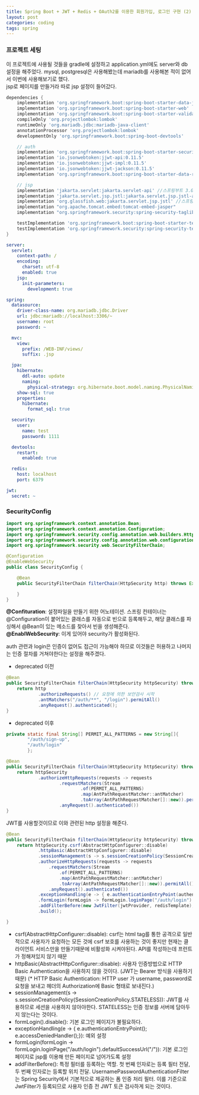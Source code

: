 ```yaml
---
title: Spring Boot + JWT + Redis + OAuth2를 이용한 회원가입, 로그인 구현 (2) - Spring Security 및 기본 설정
layout: post
categories: coding
tags: spring
---
```


### 프로젝트 세팅
이 프로젝트에 사용될 것들을 gradle에 설정하고 application.yml에도 server와 db 설정을 해주었다.
mysql, postgresql은 사용해봤는데 mariadb를 사용해본 적이 없어서 이번에 사용해보기로 했다.    
jsp로 페이지를 만들거라 따로 jsp 설정이 들어갔다.    

```groovy
dependencies {
    implementation 'org.springframework.boot:spring-boot-starter-data-jpa'
    implementation 'org.springframework.boot:spring-boot-starter-web'
    implementation 'org.springframework.boot:spring-boot-starter-validation'
    compileOnly 'org.projectlombok:lombok'
    runtimeOnly 'org.mariadb.jdbc:mariadb-java-client'
    annotationProcessor 'org.projectlombok:lombok'
    developmentOnly 'org.springframework.boot:spring-boot-devtools'

    // auth
    implementation 'org.springframework.boot:spring-boot-starter-security'
    implementation 'io.jsonwebtoken:jjwt-api:0.11.5'
    implementation 'io.jsonwebtoken:jjwt-impl:0.11.5'
    implementation 'io.jsonwebtoken:jjwt-jackson:0.11.5'
    implementation 'org.springframework.boot:spring-boot-starter-data-redis'

    // jsp
    implementation 'jakarta.servlet:jakarta.servlet-api' //스프링부트 3.0 이상
    implementation 'jakarta.servlet.jsp.jstl:jakarta.servlet.jsp.jstl-api' //스프링부트 3.0 이상
    implementation 'org.glassfish.web:jakarta.servlet.jsp.jstl' //스프링부트 3.0 이상
    implementation "org.apache.tomcat.embed:tomcat-embed-jasper"
    implementation "org.springframework.security:spring-security-taglibs"

    testImplementation 'org.springframework.boot:spring-boot-starter-test'
    testImplementation 'org.springframework.security:spring-security-test'
}
```

```yaml
server:
  servlet:
    context-path: /
    encoding:
      charset: utf-8
      enabled: true
    jsp:
      init-parameters:
        development: true

spring:
  datasource:
    driver-class-name: org.mariadb.jdbc.Driver
    url: jdbc:mariadb://localhost:3306/~
    username: root
    password: ~

  mvc:
    view:
      prefix: /WEB-INF/views/
      suffix: .jsp

  jpa:
    hibernate:
      ddl-auto: update
      naming:
        physical-strategy: org.hibernate.boot.model.naming.PhysicalNamingStrategyStandardImpl
    show-sql: true
    properties:
      hibernate:
        format_sql: true

  security:
    user:
      name: test
      password: 1111

  devtools:
    restart:
      enabled: true

  redis:
    host: localhost
    port: 6379

jwt:
  secret: ~
```

### SecurityConfig
```java
import org.springframework.context.annotation.Bean;
import org.springframework.context.annotation.Configuration;
import org.springframework.security.config.annotation.web.builders.HttpSecurity;
import org.springframework.security.config.annotation.web.configuration.EnableWebSecurity;
import org.springframework.security.web.SecurityFilterChain;

@Configuration
@EnableWebSecurity
public class SecurityConfig {

    @Bean
    public SecurityFilterChain filterChain(HttpSecurity http) throws Exception {

    }
}
```
__@Confituration__: 설정파일을 만들기 위한 어노테이션. 스프링 컨테이너는 @Configuration이 붙어있는 클래스를 자동으로 빈으로 등록해두고, 해당 클래스를 파싱해서 @Bean이 있는 메소드를 찾아서 빈을 생성해준다.    
__@EnablWebSecurity__: 이게 있어야 security가 활성화된다.

auth 관련과 login은 인증이 없어도 접근이 가능해야 하므로 이것들은 허용하고 나머지는 인증 절차를 거쳐야한다는 설정을 해주겠다.    

- deprecated 이전    

```java
@Bean
public SecurityFilterChain filterChain(HttpSecurity httpSecurity) throws Exception {
    return http
            .authorizeRequests() // 요청에 의한 보안검사 시작
            .antMatchers("/auth/**", "/login").permitAll()
            .anyRequest().authenticated();
}
```

- deprecated 이후    

```java
private static final String[] PERMIT_ALL_PATTERNS = new String[]{
        "/auth/sign-up",
        "/auth/login"
        };

@Bean
public SecurityFilterChain filterChain(HttpSecurity httpSecurity) throws Exception {
    return httpSecurity
            .authorizeHttpRequests(requests -> requests
                    .requestMatchers(Stream
                            .of(PERMIT_ALL_PATTERNS)
                            .map(AntPathRequestMatcher::antMatcher)
                            .toArray(AntPathRequestMatcher[]::new)).permitAll()
                    .anyRequest().authenticated())
}
```    

JWT를 사용할것이므로 이와 관련된 http 설정을 해준다.    

```java
@Bean
public SecurityFilterChain filterChain(HttpSecurity httpSecurity) throws Exception {
    return httpSecurity.csrf(AbstractHttpConfigurer::disable)
            .httpBasic(AbstractHttpConfigurer::disable)
            .sessionManagement(s -> s.sessionCreationPolicy(SessionCreationPolicy.STATELESS))
            .authorizeHttpRequests(requests -> requests
                .requestMatchers(Stream
                    .of(PERMIT_ALL_PATTERNS)
                    .map(AntPathRequestMatcher::antMatcher)
                    .toArray(AntPathRequestMatcher[]::new)).permitAll()
                .anyRequest().authenticated())
            .exceptionHandling(e -> { e.authenticationEntryPoint(authenticationEntryPoint); e.accessDeniedHandler(jwtAccessDeniedHandler);})
            .formLogin(formLogin -> formLogin.loginPage("/auth/login").defaultSuccessUrl("/"))
            .addFilterBefore(new JwtFilter(jwtProvider, redisTemplate), UsernamePasswordAuthenticationFilter.class)
            .build();

}
```    

* csrf(AbstractHttpConfigurer::disable): csrf는 html tag를 통한 공격으로 일반적으로 사용자가 요청하는 모든 것에 csrf 보호를 사용하는 것이 좋지만 
현재는 클라이언트 서비스만을 만들기때문에 비활성화 시켜야된다. API를 작성하는데 프런트가 정해져있지 않기 때문
* httpBasic(AbstractHttpConfigurer::disable): 사용자 인증방법으로 HTTP Basic Authentication을 사용하지 않을 것이다. (JWT는 Bearer 방식을 사용하기 때문)
(* HTTP Basic Authentication: HTTP user 가 username, password로 요청을 보내고 헤더의 Authorization에 Basic <credentials> 형태로 보내진다.)    
* sessionManagement(s -> s.sessionCreationPolicy(SessionCreationPolicy.STATELESS)): JWT를 사용하므로 세션을 사용하지 않아야한다. STATELESS는 인증 정보를 서버에 담아두지 않는다는 것이다.
* formLogin().disable(): 기본 로그인 페이지가 불필요하다.    
* exceptionHandling(e -> { e.authenticationEntryPoint(); e.accessDeniedHandler();}): 예외 설정
* formLogin(formLogin -> formLogin.loginPage("/auth/login").defaultSuccessUrl("/")): 기본 로그인 페이지로 jsp를 이용해 만든 페이지로 넘어가도록 설정
* addFilterBefore(): 특정 필터를 등록하는 역할. 첫 번째 인자로는 등록 필터 전달, 두 번째 인자로는 등록할 위치 전달. UsernamePasswordAuthenticationFilter는 Spring Security에서 기본적으로 제공하는 폼 인증 처리 필터. 
이를 기준으로 JwtFilter가 등록되므로 사용자 인증 전 JWT 토큰 검사하게 되는 것이다.    

